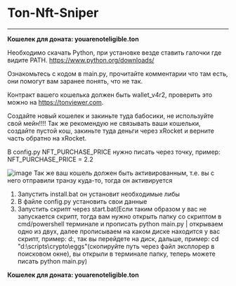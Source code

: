 # Ton-Nft-Sniper
___
**Кошелек для доната: youarenoteligible.ton**

Необходимо скачать Python, при установке везде ставить галочки где видите PATH.
https://www.python.org/downloads/

Ознакомьтесь с кодом в main.py, прочитайте комментарии что там есть, они помогут вам заранее понять, что не так.

Контракт вашего кошелька должен быть wallet_v4r2, проверить это можно на https://tonviewer.com.

Создайте новый кошелек и закиньте туда бабосики, не используйте свой мейн!!!!
Так же рекомендую не связывать ваши кошельки, создайте пустой кош, закиньте туда деньги через xRocket и верните часть обратно на xRocket.

В config.py NFT_PURCHASE_PRICE нужно писать через точку, пример: NFT_PURCHASE_PRICE = 2.2

![image](https://github.com/SenpaiRyu/Eggs/assets/40076769/e0b47ca7-d513-4af1-82eb-2dfc0b932e5f)
Так же ваш кошель должен быть активированным, т.е. вы с него отправили транзу куда-то, тогда он активируется


1. Запустить install.bat он установит необходимые либы 
2. В файле config.py установить свои данные
3. Запустить скрипт через start.bat(Если таким образом у вас не запускается скрипт, тогда вам нужно открыть папку со скриптом в cmd/powershell терминале и прописать python main.py | открываем одно из двух, далее прописываем на каком диске находится у вас скрипт, пример: d:, так вы перейдете на диск, дальше, пример: cd "d:\scripts\crypto\eggs"(скопируйте путь через файл эксплорер в поисковом окне), вы открыли в терминале папку, теперь можете писать python main.py)

**Кошелек для доната: youarenoteligible.ton**
